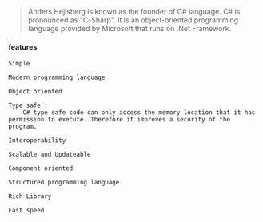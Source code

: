 > Anders Hejlsberg is known as the founder of C# language.
  C# is pronounced as "C-Sharp". 
  It is an object-oriented programming language provided by Microsoft that runs on .Net Framework.

#### features

    Simple
    
    Modern programming language
    
    Object oriented
    
    Type safe :
        C# type safe code can only access the memory location that it has permission to execute. Therefore it improves a security of the program.
    
    Interoperability
    
    Scalable and Updateable
    
    Component oriented
    
    Structured programming language
    
    Rich Library
    
    Fast speed
